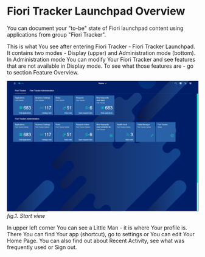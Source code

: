 # Fiori Tracker Launchpad Overview

You can document your "to-be" state of Fiori launchpad content using applications from group "Fiori Tracker".

This is what You see after entering Fiori Tracker - Fiori Tracker Launchpad. It contains two modes - Display (upper) and Administration mode (bottom). In Administration mode You can modify Your Fiori Tracker and see features that are not available in Display mode. To see what those features are - go to section Feature Overview. 

![](../res/launchpad.png)
*fig.1. Start view*

In upper left corner You can see a Little Man - it is where Your profile is. There You can find Your app (shortcut), go to settings or You can edit Your Home Page. You can also find out about Recent Activity, see what was frequently used or Sign out. 
























